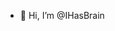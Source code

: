 - 👋 Hi, I’m @IHasBrain
<!---
IHasBrain/IHasBrain is a ✨ special ✨ repository because its `README.md` (this file) appears on your GitHub profile.
You can click the Preview link to take a look at your changes.
--->
